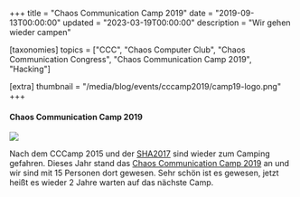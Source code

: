 +++
title = "Chaos Communication Camp 2019"
date = "2019-09-13T00:00:00"
updated = "2023-03-19T00:00:00"
description = "Wir gehen wieder campen"

[taxonomies]
topics = ["CCC", "Chaos Computer Club", "Chaos Communication Congress", "Chaos Communication Camp 2019", "Hacking"]

[extra]
thumbnail = "/media/blog/events/cccamp2019/camp19-logo.png"
+++

#### Chaos Communication Camp 2019

![](/media/blog/events/cccamp2019/DSC_0705.jpg)

Nach dem CCCamp 2015 und der [SHA2017](https://www.sha2017.org) sind wieder zum Camping gefahren. Dieses Jahr stand
das [Chaos Communication Camp 2019](https://events.ccc.de/camp/2019/) an und wir sind mit 15 Personen dort
gewesen. Sehr schön ist es gewesen, jetzt heißt es wieder 2 Jahre warten auf das nächste Camp.

[//]: # (TODO: Add and link to image gallery)
